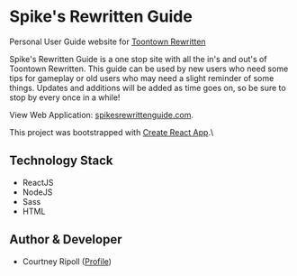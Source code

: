 # Spike's Rewritten Guide

Personal User Guide website for [Toontown Rewritten](https://www.toontownrewritten.com/)

Spike's Rewritten Guide is a one stop site with all the in's and out's of Toontown Rewritten. This guide can be used by new users who need some tips for gameplay or old users who may need a slight reminder of some things. Updates and additions will be added as time goes on, so be sure to stop by every once in a while!

View Web Application: [spikesrewrittenguide.com](https://spikesrewrittenguide.com/).

This project was bootstrapped with [Create React App](https://github.com/facebook/create-react-app).\

## Technology Stack
* ReactJS
* NodeJS
* Sass
* HTML

## Author & Developer
* Courtney Ripoll ([Profile](https://github.com/ctripoll))
